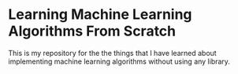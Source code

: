 # Learning Machine Learning Algorithms From Scratch

This is my repository for the the things that I have learned about implementing machine learning algorithms without using any library.
